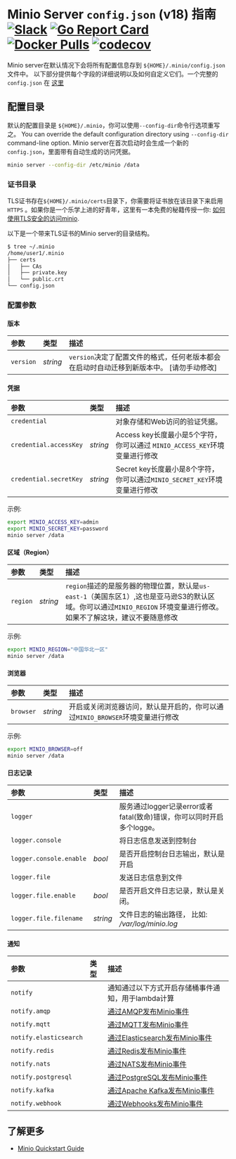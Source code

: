 # Minio Server `config.json` (v18) 指南 [![Slack](https://slack.minio.io/slack?type=svg)](https://slack.minio.io) [![Go Report Card](https://goreportcard.com/badge/minio/minio)](https://goreportcard.com/report/minio/minio) [![Docker Pulls](https://img.shields.io/docker/pulls/minio/minio.svg?maxAge=604800)](https://hub.docker.com/r/minio/minio/) [![codecov](https://codecov.io/gh/minio/minio/branch/master/graph/badge.svg)](https://codecov.io/gh/minio/minio)

Minio server在默认情况下会将所有配置信息存到 `${HOME}/.minio/config.json` 文件中。 以下部分提供每个字段的详细说明以及如何自定义它们。一个完整的 `config.json` 在 [这里](https://raw.githubusercontent.com/minio/minio/master/docs/config/config.sample.json)

## 配置目录
默认的配置目录是 `${HOME}/.minio`，你可以使用`--config-dir`命令行选项重写之。  You can override the default configuration directory using `--config-dir` command-line option. Minio server在首次启动时会生成一个新的`config.json`，里面带有自动生成的访问凭据。 

```sh
minio server --config-dir /etc/minio /data
```

### 证书目录
TLS证书存在``${HOME}/.minio/certs``目录下，你需要将证书放在该目录下来启用`HTTPS` 。如果你是一个乐学上进的好青年，这里有一本免费的秘籍传授一你: [如何使用TLS安全的访问minio](http://docs.minio.io/docs/how-to-secure-access-to-minio-server-with-tls).

以下是一个带来TLS证书的Minio server的目录结构。

```sh
$ tree ~/.minio
/home/user1/.minio
├── certs
│   ├── CAs
│   ├── private.key
│   └── public.crt
└── config.json
```

### 配置参数
#### 版本
|参数|类型|描述|
|:---|:---|:---|
|``version``|_string_| `version`决定了配置文件的格式，任何老版本都会在启动时自动迁移到新版本中。 [请勿手动修改]|

#### 凭据
|参数|类型|描述|
|:---|:---|:---|
|``credential``| |对象存储和Web访问的验证凭据。|
|``credential.accessKey`` | _string_ | Access key长度最小是5个字符，你可以通过 `MINIO_ACCESS_KEY`环境变量进行修改|
|``credential.secretKey`` | _string_ | Secret key长度最小是8个字符，你可以通过`MINIO_SECRET_KEY`环境变量进行修改|

示例:

```sh
export MINIO_ACCESS_KEY=admin
export MINIO_SECRET_KEY=password
minio server /data
```

#### 区域（Region）
|参数|类型|描述|
|:---|:---|:---|
|``region``| _string_ | `region`描述的是服务器的物理位置，默认是`us-east-1`（美国东区1）,这也是亚马逊S3的默认区域。你可以通过`MINIO_REGION` 环境变量进行修改。如果不了解这块，建议不要随意修改|

示例:

```sh
export MINIO_REGION="中国华北一区"
minio server /data
```

#### 浏览器
|参数|类型|描述|
|:---|:---|:---|
|``browser``| _string_ | 开启或关闭浏览器访问，默认是开启的，你可以通过``MINIO_BROWSER``环境变量进行修改|

示例:

```sh
export MINIO_BROWSER=off
minio server /data
```

#### 日志记录
|参数|类型|描述|
|:---|:---|:---|
|``logger ``| |服务通过logger记录error或者fatal(致命)错误，你可以同时开启多个logge。|
|``logger.console``| |将日志信息发送到控制台|
|``logger.console.enable``| _bool_ | 是否开启控制台日志输出，默认是开启|
|``logger.file``| |发送日志信息到文件|
|``logger.file.enable``| _bool_ | 是否开启文件日志记录，默认是关闭。|
|``logger.file.filename``| _string_ |文件日志的输出路径， 比如: _/var/log/minio.log_ |

#### 通知
|参数|类型|描述|
|:---|:---|:---|
|``notify``| |通知通过以下方式开启存储桶事件通知，用于lambda计算|
|``notify.amqp``| |[通过AMQP发布Minio事件](http://docs.minio.io/docs/zh_CN/minio-bucket-notification-guide#AMQP)|
|``notify.mqtt``| |[通过MQTT发布Minio事件](http://docs.minio.io/docs/zh_CN/minio-bucket-notification-guide#MQTT)|
|``notify.elasticsearch``| |[通过Elasticsearch发布Minio事件](http://docs.minio.io/docs/zh_CN/minio-bucket-notification-guide#Elasticsearch)|
|``notify.redis``| |[通过Redis发布Minio事件](http://docs.minio.io/docs/zh_CN/minio-bucket-notification-guide#Redis)|
|``notify.nats``| |[通过NATS发布Minio事件](http://docs.minio.io/docs/zh_CN/minio-bucket-notification-guide#NATS)|
|``notify.postgresql``| |[通过PostgreSQL发布Minio事件](http://docs.minio.io/docs/zh_CN/minio-bucket-notification-guide#PostgreSQL)|
|``notify.kafka``| |[通过Apache Kafka发布Minio事件](http://docs.minio.io/docs/zh_CN/minio-bucket-notification-guide#apache-kafka)|
|``notify.webhook``| |[通过Webhooks发布Minio事件](http://docs.minio.io/docs/zh_CN/minio-bucket-notification-guide#webhooks)|

## 了解更多
* [Minio Quickstart Guide](https://docs.minio.io/docs/minio-quickstart-guide)
